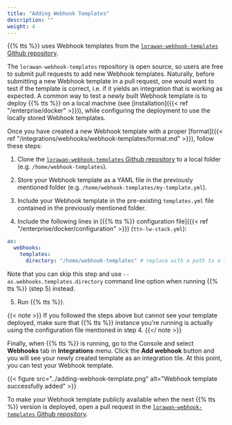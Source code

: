 ```yaml
---
title: "Adding Webhook Templates"
description: ""
weight: 4
---
```


{{% tts %}} uses Webhook templates from the [`lorawan-webhook-templates` Github repository](https://github.com/TheThingsNetwork/lorawan-webhook-templates/).

The `lorawan-webhook-templates` repository is open source, so users are free to submit pull requests to add new Webhook templates. Naturally, before submitting a new Webhook template in a pull request, one would want to test if the template is correct, i.e. if it yields an integration that is working as expected. A common way to test a newly built Webhook template is to deploy {{% tts %}} on a local machine (see [installation]({{< ref "/enterprise/docker" >}})), while configuring the deployment to use the locally stored Webhook templates.

Once you have created a new Webhook template with a proper [format]({{< ref "/integrations/webhooks/webhook-templates/format.md" >}}), follow these steps:

1. Clone the [`lorawan-webhook-templates` Github repository](https://github.com/TheThingsNetwork/lorawan-webhook-templates/) to a local folder (e.g. `/home/webhook-templates`).

2. Store your Webhook template as a YAML file in the previously mentioned folder (e.g. `/home/webhook-templates/my-template.yml`).

3. Include your Webhook template in the pre-existing `templates.yml` file contained in the previously mentioned folder.

4. Include the following lines in [{{% tts %}} configuration file]({{< ref "/enterprise/docker/configuration" >}}) (`ttn-lw-stack.yml`):

```yaml
as:
  webhooks:
    templates:
      directory: "/home/webhook-templates" # replace with a path to a local folder where you stored Webhook templates
```

Note that you can skip this step and use `--as.webhooks.templates.directory` command line option when running {{% tts %}} (step 5) instead.

5. Run {{% tts %}}.

{{< note >}} If you followed the steps above but cannot see your template deployed, make sure that {{% tts %}} instance you're running is actually using the configuration file mentioned in step 4. {{</ note >}}

Finally, when {{% tts %}} is running, go to the Console and select **Webhooks** tab in **Integrations** menu. Click the **Add webhook** button and you will see your newly created template as an integration tile. At this point, you can test your Webhook template.

{{< figure src="../adding-webhook-template.png" alt="Webhook template successfully added" >}}

To make your Webhook template publicly available when the next {{% tts %}} version is deployed, open a pull request in the [`lorawan-webhook-templates` Github repository](https://github.com/TheThingsNetwork/lorawan-webhook-templates/).
